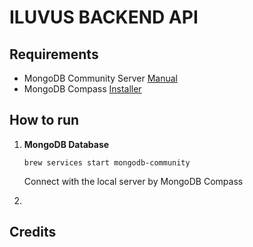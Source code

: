 # ILUVUS BACKEND API

## Requirements

- MongoDB Community Server [Manual](https://www.mongodb.com/docs/manual/tutorial/install-mongodb-on-os-x/)
- MongoDB Compass [Installer](https://www.mongodb.com/products/tools/compass)

## How to run

1. **MongoDB Database**

    `brew services start mongodb-community`

    Connect with the local server by MongoDB Compass

2. 

## Credits
